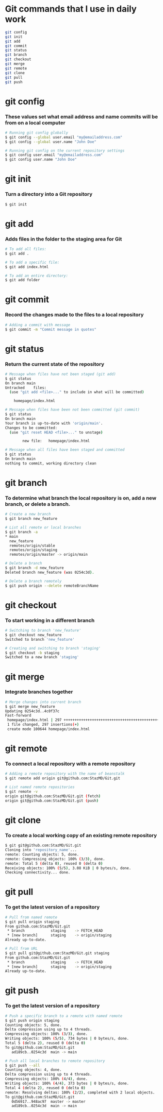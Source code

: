 # Git commands that I use in daily work

```bash
git config
git init
git add
git commit
git status
git branch
git checkout
git merge
git remote
git clone
git pull
git push
```

# git config

### These values set what email address and name commits will be from on a local computer
```bash
# Running git config globally
$ git config --global user.email "my@emailaddress.com"
$ git config --global user.name "John Doe"

# Running git config on the current repository settings
$ git config user.email "my@emailaddress.com"
$ git config user.name "John Doe"
```

# git init

### Turn a directory into a Git repository
```bash
$ git init
```

# git add

### Adds files in the folder to the staging area for Git
```bash
# To add all files:
$ git add .

# To add a specific file:
$ git add index.html

# To add an entire directory:
$ git add folder
```

# git commit

### Record the changes made to the files to a local repository
```bash
# Adding a commit with message
$ git commit -m "Commit message in quotes"
```

# git status

### Return the current state of the repository
```bash						
# Message when files have not been staged (git add)
$ git status
On branch main
Untracked	 files:
  (use "git add <file>..." to include in what will be committed)

  	homepage/index.html

# Message when files have been not been committed (git commit)
$ git status
On branch main
Your branch is up-to-date with 'origin/main'.
Changes to be committed:
  (use "git reset HEAD <file>..." to unstage)

        new file:   homepage/index.html

# Message when all files have been staged and committed 
$ git status
On branch main
nothing to commit, working directory clean
```

# git branch

### To determine what branch the local repository is on, add a new branch, or delete a branch.
```bash
# Create a new branch
$ git branch new_feature

# List all remote or local branches
$ git branch -a
* main
  new_feature
  remotes/origin/stable
  remotes/origin/staging
  remotes/origin/master -> origin/main

# Delete a branch
$ git branch -d new_feature
Deleted branch new_feature (was 0254c3d).

# Delete a branch remotely
$ git push origin --delete remoteBranchName
```

# git checkout

### To start working in a different branch
```bash
# Switching to branch 'new_feature'
$ git checkout new_feature
Switched to branch 'new_feature'

# Creating and switching to branch 'staging'
$ git checkout -b staging
Switched to a new branch 'staging'
```

# git merge

### Integrate branches together
```bash
# Merge changes into current branch
$ git merge new_feature
Updating 0254c3d..4c0f37c
Fast-forward
 homepage/index.html | 297 ++++++++++++++++++++++++++++++++++++++++++++++++++++++++
 1 file changed, 297 insertions(+)
 create mode 100644 homepage/index.html
```

# git remote

### To connect a local repository with a remote repository
```bash
# Adding a remote repository with the name of beanstalk
$ git remote add origin git@github.com:StazMD/Git.git

# List named remote repositories
$ git remote -v
origin git@github.com:StazMD/Git.git (fetch)
origin git@github.com:StazMD/Git.git (push)
```

# git clone

### To create a local working copy of an existing remote repository	
```bash
$ git git@github.com:StazMD/Git.git
Cloning into 'repository_name'...
remote: Counting objects: 5, done.
remote: Compressing objects: 100% (3/3), done.
remote: Total 5 (delta 0), reused 0 (delta 0)
Receiving objects: 100% (5/5), 3.08 KiB | 0 bytes/s, done.
Checking connectivity... done.
```

# git pull

### To get the latest version of a repository	
```bash
# Pull from named remote
$ git pull origin staging
From github.com:StazMD/Git.git
 * branch            staging    -> FETCH_HEAD
 * [new branch]      staging    -> origin/staging
Already up-to-date.

# Pull from URL
$ git pull git@github.com:StazMD/Git.git staging
From github.com:StazMD/Git.git
 * branch            staging    -> FETCH_HEAD
 * [new branch]      staging    -> origin/staging
Already up-to-date.
```

# git push

### To get the latest version of a repository	
```bash
# Push a specific branch to a remote with named remote
$ git push origin staging
Counting objects: 5, done.
Delta compression using up to 4 threads.
Compressing objects: 100% (3/3), done.
Writing objects: 100% (5/5), 734 bytes | 0 bytes/s, done.
Total 5 (delta 2), reused 0 (delta 0)
To git@github.com:StazMD/Git.git
   ad189cb..0254c3d  main -> main

# Push all local branches to remote repository
$ git push --all
Counting objects: 4, done.
Delta compression using up to 4 threads.
Compressing objects: 100% (4/4), done.
Writing objects: 100% (4/4), 373 bytes | 0 bytes/s, done.
Total 4 (delta 2), reused 0 (delta 0)
remote: Resolving deltas: 100% (2/2), completed with 2 local objects.
To git@github.com:StazMD/Git.git
   0d56917..948ac97  master -> master
   ad189cb..0254c3d  main -> main
```
